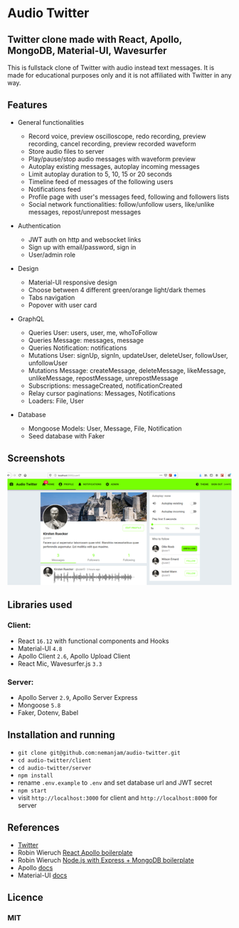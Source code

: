 # Audio Twitter

## Twitter clone made with React, Apollo, MongoDB, Material-UI, Wavesurfer

This is fullstack clone of Twitter with audio instead text messages. It is made for educational purposes only and it is not affiliated with Twitter in any way.

## Features

- General functionalities

  - Record voice, preview oscilloscope, redo recording, preview recording, cancel recording, preview recorded waveform
  - Store audio files to server
  - Play/pause/stop audio messages with waveform preview
  - Autoplay existing messages, autoplay incoming messages
  - Limit autoplay duration to 5, 10, 15 or 20 seconds
  - Timeline feed of messages of the following users
  - Notifications feed
  - Profile page with user's messages feed, following and followers lists
  - Social network functionalities: follow/unfollow users, like/unlike messages, repost/unrepost messages

- Authentication

  - JWT auth on http and websocket links
  - Sign up with email/password, sign in
  - User/admin role

- Design

  - Material-UI responsive design
  - Choose between 4 different green/orange light/dark themes
  - Tabs navigation
  - Popover with user card

- GraphQL

  - Queries User: users, user, me, whoToFollow
  - Queries Message: messages, message
  - Queries Notification: notifications
  - Mutations User: signUp, signIn, updateUser, deleteUser, followUser, unfollowUser
  - Mutations Message: createMessage, deleteMessage, likeMessage, unlikeMessage, repostMessage, unrepostMessage
  - Subscriptions: messageCreated, notificationCreated
  - Relay cursor paginations: Messages, Notifications
  - Loaders: File, User

- Database
  - Mongoose Models: User, Message, File, Notification
  - Seed database with Faker

## Screenshots

![Screenshot1](/screenshots/Screenshot_1.png)

## Libraries used

### Client:

- React `16.12` with functional components and Hooks
- Material-UI `4.8`
- Apollo Client `2.6`, Apollo Upload Client
- React Mic, Wavesurfer.js `3.3`

### Server:

- Apollo Server `2.9`, Apollo Server Express
- Mongoose `5.8`
- Faker, Dotenv, Babel

## Installation and running

- `git clone git@github.com:nemanjam/audio-twitter.git`
- `cd audio-twitter/client`
- `cd audio-twitter/server`
- `npm install`
- rename `.env.example` to `.env` and set database url and JWT secret
- `npm start`
- visit `http://localhost:3000` for client and `http://localhost:8000` for server

## References

- [Twitter](https://twitter.com)
- Robin Wieruch [React Apollo boilerplate](https://github.com/the-road-to-graphql/fullstack-apollo-react-boilerplate)
- Robin Wieruch [Node.js with Express + MongoDB boilerplate](https://github.com/the-road-to-graphql/fullstack-apollo-express-mongodb-boilerplate)
- Apollo [docs](https://www.apollographql.com/docs/)
- Material-UI [docs](https://material-ui.com/getting-started/installation/)

## Licence

### MIT

